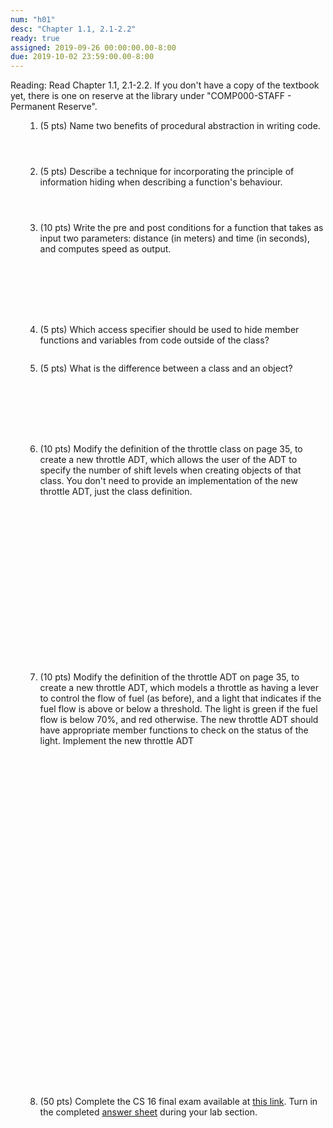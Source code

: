 ```yaml
---
num: "h01"
desc: "Chapter 1.1, 2.1-2.2"
ready: true
assigned: 2019-09-26 00:00:00.00-8:00
due: 2019-10-02 23:59:00.00-8:00
---
```

Reading: Read Chapter 1.1, 2.1-2.2.   If you don't have a copy of the textbook yet, there is one on reserve at the library under "COMP000-STAFF - Permanent Reserve".


<ol markdown="1">

1. (5 pts) Name two benefits of procedural abstraction in writing code.
	<div style="margin-bottom:4em"></div>


2. (5 pts) Describe a technique for incorporating the principle of information hiding when describing a function's behaviour.
	<div style="margin-bottom:4em"></div>


3.	(10 pts) Write the pre and post conditions for a function that takes as input two parameters: distance (in meters) and time (in seconds), and computes speed as output.
	<div style="margin-bottom:8em"></div>



4. (5 pts) Which access specifier should be used to hide member functions and variables from code outside of the class?
<div style="margin-bottom:2em"></div>


5. (5 pts) What is the difference between a class and an object?<div style="margin-bottom:8em"></div>

<div class="pagebreak"></div>


6.  (10 pts) Modify the definition of the throttle class on page 35, to create a new throttle ADT, which allows the user of the ADT to specify the number of shift levels when creating objects of that class. You don't need to provide an implementation of the new throttle ADT, just the class definition.
  <div style="margin-bottom:20em"></div>


7.  (10 pts) Modify the definition of the throttle ADT on page 35, to create a new throttle ADT, which models a throttle as having a lever to control the flow of fuel (as before), and a light that indicates if the fuel flow is above or below a threshold. The light is green if the fuel flow is below 70%, and red otherwise. The new throttle ADT should have appropriate member functions to check on the status of the light. Implement the new throttle ADT
  <div style="margin-bottom:40em"></div>

8. (50 pts) Complete the CS 16 final exam available at <a href="https://drive.google.com/file/d/1e81ApjY_One-ymaie5HKUcWFuqk7lqw1/view?usp=sharing">this link</a>. Turn in the completed <a href="https://drive.google.com/file/d/1fJ83MDrEj4NzZVZJjsK-yVOzemEdtK2o/view?usp=sharing">answer sheet</a> during your lab section.

  <div style="margin-bottom:4em"></div>

</ol>
